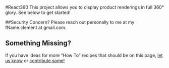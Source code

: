 #React360
This project allows you to display product renderings in full 360° glory. See below to get started!




##Security Concern?
Please reach out personally to me at my fName.clement at gmail.com.

## Something Missing?

If you have ideas for more “How To” recipes that should be on this page, [let us know](https://github.com/facebookincubator/create-react-app/issues) or [contribute some!](https://github.com/facebookincubator/create-react-app/edit/master/packages/react-scripts/template/README.md)
